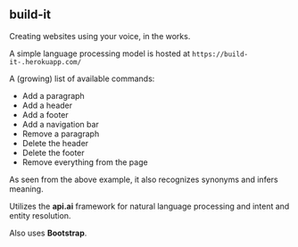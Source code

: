 ## build-it ##
Creating websites using your voice, in the works.

A simple language processing model is hosted at `https://build-it-.herokuapp.com/`

A (growing) list of available commands:

 - Add a paragraph
 - Add a header
 - Add a footer
 - Add a navigation bar
 - Remove a paragraph
 - Delete the header
 - Delete the footer
 - Remove everything from the page

As seen from the above example, it also recognizes synonyms and infers meaning. 

Utilizes the **api.ai** framework for natural language processing and intent and entity resolution. 

Also uses **Bootstrap**.

